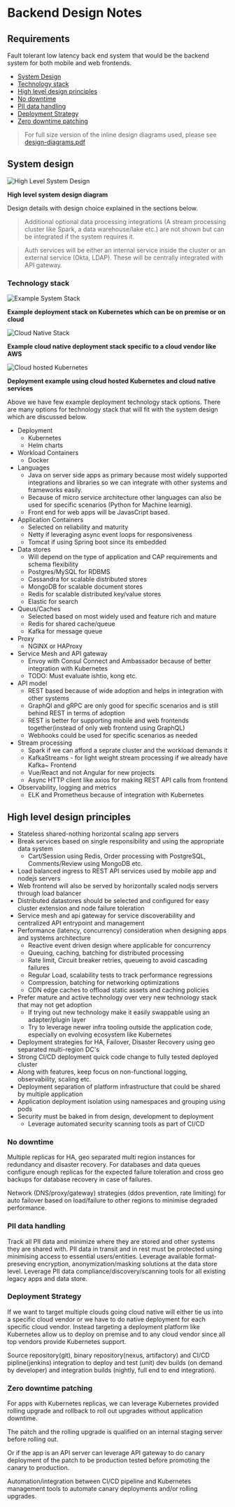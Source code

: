 # Backend Design Notes

## Requirements

Fault tolerant low latency back end system that would be the backend system for both mobile and web frontends.

- [System Design](#system-design)
- [Technology stack](#technology-stack)
- [High level design principles](#high-level-design-principles)
- [No downtime](#no-downtime)
- [PII data handling](#pii-data-handling)
- [Deployment Strategy](#deployment-strategy)
- [Zero downtime patching](#zero-downtime-patching)

> For full size version of the inline design diagrams used, please see [design-diagrams.pdf](design-diagrams.pdf)

## System design

![High Level System Design](system-design.png)

**High level system design diagram**

Design details with design choice explained in the sections below.

> Additional optional data processing integrations (A stream processing cluster like Spark, a data warehouse/lake etc.) are not shown but can be integrated if the system requires it.

> Auth services will be either an internal service inside the cluster or an external service (Okta, LDAP). These will be centrally integrated with API gateway.

### Technology stack


![Example System Stack](example-system-stack.png)

**Example deployment stack on Kubernetes which can be on premise or on cloud**


![Cloud Native Stack](example-cloud-native-system-stack.png)

**Example cloud native deployment stack specific to a cloud vendor like AWS**

![Cloud hosted Kubernetes](example-cloud-hosted-kubernetes-stack.png)

**Deployment example using cloud hosted Kubernetes and cloud native services**


Above we have few example deployment technology stack options. There are many options for technology stack that will fit with the system design which are discussed below.

- Deployment
  - Kubernetes
  - Helm charts 
- Workload Containers
  - Docker
- Languages
  - Java on server side apps as primary because most widely supported integrations and libraries so
we can integrate with other systems and frameworks easily.
  - Because of micro service architecture other languages can also be used for specific scenarios (Python for Machine learnig).
  - Front end for web apps will be JavasCript based.
- Application Containers
  - Selected on reliability and maturity
  - Netty if leveraging async event loops for responsiveness
  - Tomcat if using Spring boot since its embedded
- Data stores
  - Will depend on the type of application and CAP requirements and schema flexibility
  - Postgres/MySQL for RDBMS
  - Cassandra for  scalable distributed stores
  - MongoDB for  scalable document stores
  - Redis for scalable distributed key/value stores
  - Elastic for search
- Queus/Caches
  - Selected based on most widely used and feature rich and mature
  - Redis for shared cache/queue
  - Kafka for message queue
- Proxy
  - NGINX or HAProxy
- Service Mesh and API gateway
  - Envoy with Consul Connect and Ambassador because of better integration with Kubernetes
  - TODO: Must evaluate ishtio, kong etc.
- API model
  - REST based because of wide adoption and helps in integration with other systems
  - GraphQl and gRPC are only good for specific scenarios and is still behind REST in terms of adoption
  - REST is better for supporting mobile and web frontends together(instead of only web frontend using GraphQL)
  - Webhooks could be used for specific scenarios as needed
- Stream processing
  - Spark if we can afford a seprate cluster and the workload demands it
  - KafkaStreams - for light weight stream processing if we already have Kafka~
Frontend
  - Vue/React and not Angular for new projects
  - Async HTTP client like axios for making REST API calls from frontend
- Observability, logging and metrics
  - ELK and Prometheus because of integration with Kubernetes

## High level design principles

- Stateless shared-nothing horizontal scaling app servers
- Break services based on single responsibility and using the appropriate data system
  - Cart/Session using Redis, Order processing with PostgreSQL, Comments/Review using MongoDB etc.
- Load balanced ingress to REST API services used by mobile app and nodejs servers
- Web frontend will also be served by horizontally scaled nodjs servers through load balancer
- Distributed datastores should be selected and configured for easy cluster extension and node failure toleration
- Service mesh and api gateway for service discoverability and centralized API entrypoint and management
- Performance (latency, concurrency) consideration when designing apps and systems architecture
  - Reactive event driven design where applicable for concurrency
  - Queuing, caching, batching for distributed processing
  - Rate limit, Circuit breaker retries, queueing to avoid cascading failures
  - Regular Load, scalability tests to track performance regressions
  - Compression, batching for networking optimizations
  - CDN edge caches to offload static assets and caching policies
- Prefer mature and active technology over very new technology stack that may not get adoption
  - If trying out new technology make it easily swappable using an adapter/plugin layer
  - Try to leverage newer infra tooling outside the application code, especially on evolving ecosystem like Kubernetes
- Deployment strategies for HA, Failover, Disaster Recovery using geo separated multi-region DC's
- Strong CI/CD deployment quick code change to fully tested deployed cluster
- Along with features, keep focus on non-functional logging, observability, scaling etc.
- Deployment separation of platform infrastructure that could be shared by multiple application
- Application deployment isolation using namespaces and grouping using pods
- Security must be baked in from design, development to deployment
  - Leverage automated security scanning tools as part of CI/CD

### No downtime

Multiple replicas for HA, geo separated multi region instances for redundancy and disaster recovery.
For databases and data queues configure enough replicas for the expected failure toleration and
cross geo backups for database recovery in case of failures.

Network (DNS/proxy/gateway) strategies (ddos prevention, rate limiting) for auto failover
based on load/failure to other regions to minimise degraded performance.

### PII data handling

Track all PII data and minimize where they are stored and other systems they are shared with.
PII data in transit and in rest must be protected using minimising access to essential users/entities.
Leverage available format-preseving encryption, anonymization/masking solutions at the data store level.
Leverage PII data compliance/discovery/scanning tools for all existing legacy apps and data store.

### Deployment Strategy

If we want to target multiple clouds going cloud native will either tie us
into a specific cloud vendor or we have to do native deployment for each specific cloud vendor.
Instead targeting a deployment platform like Kubernetes allow us to deploy on premise and to any cloud vendor
since all top vendors provide Kubernetes support.

Source repository(git), binary repository(nexus, artifactory) and CI/CD pipline(jenkins) integration to deploy and test (unit) dev builds (on demand by developer) and integration builds (nightly, full end to end integration).

### Zero downtime patching

For apps with Kubernetes replicas, we can leverage Kubernetes provided rolling upgrade and rollback to
roll out upgrades without application downtime.

The patch and the rolling upgrade is qualified on an internal staging server before rolling out.

Or if the app is an API server can leverage API gateway to do canary deployment of the patch to be production tested before promoting the canary to production.

Automation/integration between CI/CD pipeline and Kubernetes management tools to automate canary deployments and/or rolling upgrades.
